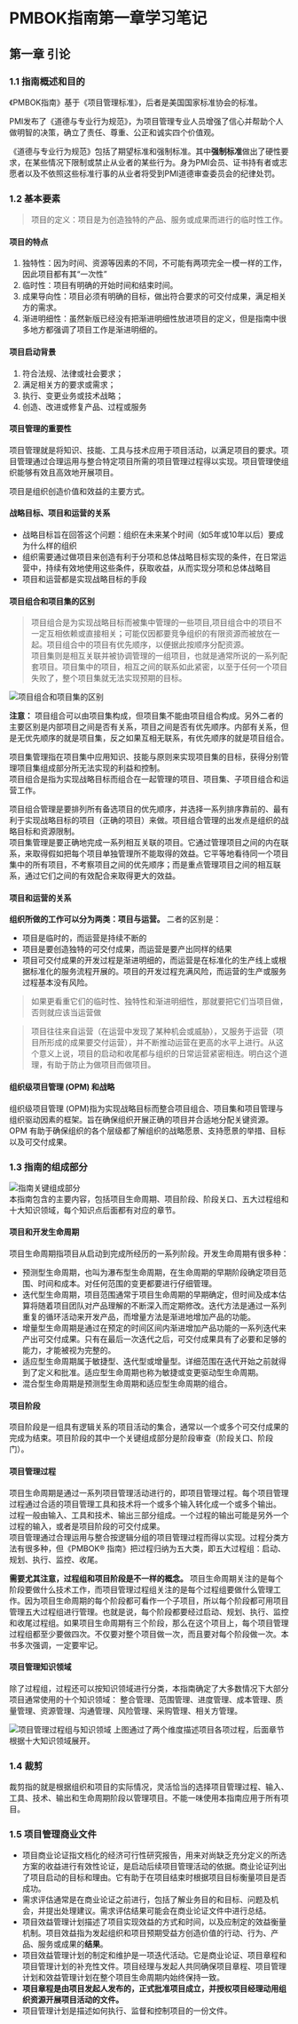 # PMBOK指南第一章学习笔记


## 第一章 引论

### 1.1 指南概述和目的

《PMBOK指南》基于《项目管理标准》，后者是美国国家标准协会的标准。

PMI发布了《道德与专业行为规范》，为项目管理专业人员增强了信心并帮助个人做明智的决策，确立了责任、尊重、公正和诚实四个价值观。

《道德与专业行为规范》包括了期望标准和强制标准。其中**强制标准**做出了硬性要求，在某些情况下限制或禁止从业者的某些行为。身为PMI会员、证书持有者或志愿者以及不依照这些标准行事的从业者将受到PMI道德审查委员会的纪律处罚。

### 1.2 基本要素

> 项目的定义：项目是为创造独特的产品、服务或成果而进行的临时性工作。 

#### 项目的特点

1. 独特性：因为时间、资源等因素的不同，不可能有两项完全一模一样的工作，因此项目都有其“一次性”
2. 临时性：项目有明确的开始时间和结束时间。
3. 成果导向性：项目必须有明确的目标，做出符合要求的可交付成果，满足相关方的需求。
4. 渐进明细性：虽然新版已经没有把渐进明细性放进项目的定义，但是指南中很多地方都强调了项目工作是渐进明细的。

#### 项目启动背景

1. 符合法规、法律或社会要求；
2. 满足相关方的要求或需求；
3. 执行、变更业务或技术战略；
4. 创造、改进或修复产品、过程或服务

#### 项目管理的重要性

项目管理就是将知识、技能、工具与技术应用于项目活动，以满足项目的要求。项目管理通过合理运用与整合特定项目所需的项目管理过程得以实现。项目管理使组织能够有效且高效地开展项目。

项目是组织创造价值和效益的主要方式。

#### 战略目标、项目和运营的关系

- 战略目标旨在回答这个问题：组织在未来某个时间（如5年或10年以后）要成为什么样的组织
- 组织需要通过做项目来创造有利于分项和总体战略目标实现的条件，在日常运营中，持续有效地使用这些条件，获取收益，从而实现分项和总体战略目
- 项目和运营都是实现战略目标的手段

#### 项目组合和项目集的区别

> 项目组合是为实现战略目标而被集中管理的一些项目,项目组合中的项目不一定互相依赖或直接相关；可能仅因都要竞争组织的有限资源而被放在一起。项目组合中的项目有优先顺序，以便据此按顺序分配资源。  
> 项目集则是相互关联并被协调管理的一组项目，也就是通常所说的一系列配套项目。项目集中的项目，相互之间的联系如此紧密，以至于任何一个项目失败了，整个项目集就无法实现预期的目标。

![项目组合和项目集的区别](https://cdn.jsdelivr.net/gh/zhang-ru/imagebed@main/img/项目组合和项目集的区别.jpg)

**注意：** 项目组合可以由项目集构成，但项目集不能由项目组合构成。另外二者的主要区别是内部项目之间是否有关系，项目之间是否有优先顺序。内部有关系，但是无优先顺序的就是项目集，反之如果互相无联系，有优先顺序的就是项目组合。

项目集管理指在项目集中应用知识、技能与原则来实现项目集的目标，获得分别管理项目集组成部分所无法实现的利益和控制。  
项目组合是指为实现战略目标而组合在一起管理的项目、项目集、子项目组合和运营工作。  

项目组合管理是要排列所有备选项目的优先顺序，并选择一系列排序靠前的、最有利于实现战略目标的项目（正确的项目）来做。项目组合管理的出发点是组织的战略目标和资源限制。  
项目集管理是要正确地完成一系列相互关联的项目。它通过管理项目之间的内在联系，来取得假如把每个项目单独管理所不能取得的效益。它平等地看待同一个项目集中的所有项目，不考察项目之间的优先顺序；而是重点管理项目之间的相互联系，通过它们之间的有效配合来取得更大的效益。

#### 项目和运营的关系

**组织所做的工作可以分为两类：项目与运营。**
二者的区别是：

- 项目是临时的，而运营是持续不断的
- 项目是要创造独特的可交付成果，而运营是要产出同样的结果
- 项目可交付成果的开发过程是渐进明细的，而运营是在标准化的生产线上或根据标准化的服务流程开展的。项目的开发过程充满风险，而运营的生产或服务过程基本没有风险。

> 如果更看重它们的临时性、独特性和渐进明细性，那就要把它们当项目做，否则就应该当运营做  

> 项目往往来自运营（在运营中发现了某种机会或威胁），又服务于运营（项目所形成的成果要交付运营），并不断推动运营在更高的水平上进行。从这个意义上说，项目的启动和收尾都与组织的日常运营紧密相连。明白这个道理，有助于防止为做项目而做项目。

#### 组织级项目管理 (OPM) 和战略

组织级项目管理 (OPM)指为实现战略目标而整合项目组合、项目集和项目管理与组织驱动因素的框架。旨在确保组织开展正确的项目并合适地分配关键资源。OPM 有助于确保组织的各个层级都了解组织的战略愿景、支持愿景的举措、目标以及可交付成果。

### 1.3 指南的组成部分

![指南关键组成部分](https://cdn.jsdelivr.net/gh/zhang-ru/imagebed@main/img/指南关键组成部分.jpg)  
本指南包含的主要内容，包括项目生命周期、项目阶段、阶段关口、五大过程组和十大知识领域，每个知识点后面都有对应的章节。

#### 项目和开发生命周期

项目生命周期指项目从启动到完成所经历的一系列阶段。开发生命周期有很多种：

- 预测型生命周期，也叫为瀑布型生命周期，在生命周期的早期阶段确定项目范围、时间和成本。对任何范围的变更都要进行仔细管理。
- 迭代型生命周期，项目范围通常于项目生命周期的早期确定，但时间及成本估算将随着项目团队对产品理解的不断深入而定期修改。迭代方法是通过一系列重复的循环活动来开发产品，而增量方法是渐进地增加产品的功能。
- 增量型生命周期是通过在预定的时间区间内渐进增加产品功能的一系列迭代来产出可交付成果。只有在最后一次迭代之后，可交付成果具有了必要和足够的能力，才能被视为完整的。
- 适应型生命周期属于敏捷型、迭代型或增量型。详细范围在迭代开始之前就得到了定义和批准。适应型生命周期也称为敏捷或变更驱动型生命周期。
- 混合型生命周期是预测型生命周期和适应型生命周期的组合。

#### 项目阶段

项目阶段是一组具有逻辑关系的项目活动的集合，通常以一个或多个可交付成果的完成为结束。项目阶段的其中一个关键组成部分是阶段审查（阶段关口、阶段门）。

#### 项目管理过程

项目生命周期是通过一系列项目管理活动进行的，即项目管理过程。每个项目管理过程通过合适的项目管理工具和技术将一个或多个输入转化成一个或多个输出。  
过程一般由输入、工具和技术、输出三部分组成。一个过程的输出可能是另外一个过程的输入，或者是项目阶段的可交付成果。  
项目管理通过合理运用与整合按逻辑分组的项目管理过程而得以实现。过程分类方法有很多种，但《PMBOK® 指南》把过程归纳为五大类，即五大过程组：启动、规划、执行、监控、收尾。  

**需要尤其注意，过程组和项目阶段是不一样的概念。** 项目生命周期关注的是每个阶段要做什么技术工作，而项目管理过程组关注的是每个过程组要做什么管理工作。因为项目生命周期的每个阶段都可看作一个子项目，所以每个阶段都可用项目管理五大过程组进行管理。也就是说，每个阶段都要经过启动、规划、执行、监控和收尾过程组。如果项目生命周期有三个阶段，那么在这个项目上，每个项目管理过程组都至少要做四次。不仅要对整个项目做一次，而且要对每个阶段做一次。本书多次强调，一定要牢记。

#### 项目管理知识领域

除了过程组，过程还可以按知识领域进行分类，本指南确定了大多数情况下大部分项目通常使用的十个知识领域： 整合管理、范围管理、进度管理、成本管理、质量管理、资源管理、沟通管理、风险管理、采购管理、相关方管理。

![项目管理过程组与知识领域](https://cdn.jsdelivr.net/gh/zhang-ru/imagebed@main/img/项目管理过程组与知识领域.jpg)
上图通过了两个维度描述项目各项过程，后面章节根据十大知识领域展开。
 
### 1.4 裁剪

裁剪指的就是根据组织和项目的实际情况，灵活恰当的选择项目管理过程、输入、工具、技术、输出和生命周期阶段以管理项目。不能一味使用本指南应用于所有项目。

### 1.5 项目管理商业文件

- 项目商业论证指文档化的经济可行性研究报告，用来对尚缺乏充分定义的所选方案的收益进行有效性论证，是启动后续项目管理活动的依据。商业论证列出了项目启动的目标和理由。它有助于在项目结束时根据项目目标衡量项目是否成功。  
- 需求评估通常是在商业论证之前进行，包括了解业务目的和目标、问题及机会，并提出处理建议。需求评估结果可能会在商业论证文件中进行总结。
- 项目效益管理计划描述了项目实现效益的方式和时间，以及应制定的效益衡量机制。项目效益指为发起组织和项目预期受益方创造价值的行动、行为、产品、服务或成果的**结果**。
- 项目效益管理计划的制定和维护是一项迭代活动。它是商业论证、项目章程和项目管理计划的补充性文件。项目经理与发起人共同确保项目章程、项目管理计划和效益管理计划在整个项目生命周期内始终保持一致。
- **项目章程是由项目发起人发布的，正式批准项目成立，并授权项目经理动用组织资源开展项目活动的文件。**
- 项目管理计划是描述如何执行、监督和控制项目的一份文件。







